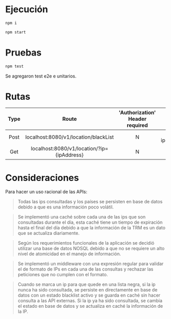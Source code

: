 
# Ejecución

```js
npm i 
```
```js
npm start
```
# Pruebas

```js
npm test
```
Se agregaron test e2e  e unitarios. 

# Rutas

| Type | Route  | 'Authorization' Header required | Body
| :---: | :-: | :-: | :-: | 
| Post | localhost:8080/v1/location/blackList | N | { ip:’{ipAddress}'}
| Get | localhost:8080/v1/location/?ip={ipAddress} | N | Empty

# Consideraciones

Para hacer un uso racional de las APIs:

>Todas las ips consultadas y los países se persisten en base de datos debido a que es una información poco volátil.

  

>Se implementó una caché sobre cada una de las ips que son consultadas durante el día, esta caché tiene un tiempo de expiración hasta el final del día debido a que la información de la TRM es un dato que se actualiza diariamente.

  

>Según los requerimientos funcionales de la aplicación se decidió utilizar una base de datos NOSQL debido a que no se requiere un alto nivel de atomicidad en el manejo de información.

  

>Se implementó un middleware con una expresión regular para validar el de formato de IPs en cada una de las consultas y rechazar las peticiones que no cumplen con el formato.

  

>Cuando se marca un ip para que quede en una lista negra, si la ip nunca ha sido consultada, se persiste en directamente en base de datos con un estado blacklist activo y se guarda en caché sin hacer consulta a las API externas. Si la ip ya ha sido consultada, se cambia el estado en base de datos y se actualiza en caché la información de la IP.
  
